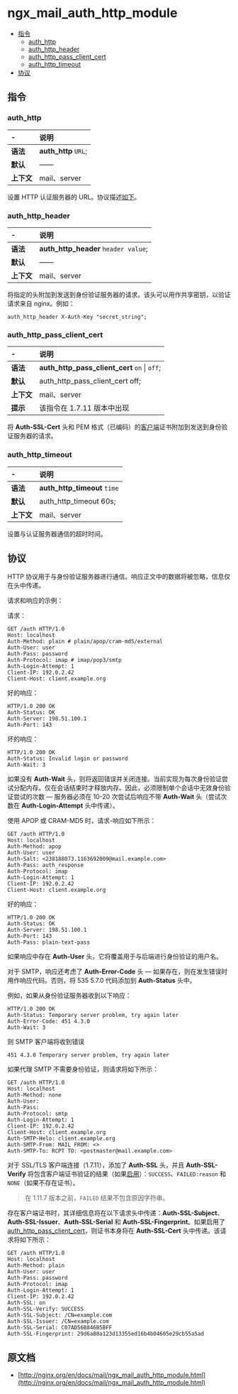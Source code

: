 # ngx_mail_auth_http_module

- [指令](#directives)
    - [auth_http](#auth_http)
    - [auth_http_header](#auth_http_header)
    - [auth_http_pass_client_cert](#auth_http_pass_client_cert)
    - [auth_http_timeout](#auth_http_timeout)
- [协议](#protocol)

<a id="directives"></a>

## 指令

### auth_http

|\-|说明|
|:------|:------|
|**语法**|**auth_http** `URL`;|
|**默认**|——|
|**上下文**|mail、server|

设置 HTTP 认证服务器的 URL。协议描述[如下](#protocol)。

### auth_http_header

|\-|说明|
|:------|:------|
|**语法**|**auth_http_header** `header value`;|
|**默认**|——|
|**上下文**|mail、server|

将指定的头附加到发送到身份验证服务器的请求。该头可以用作共享密钥，以验证请求来自 nginx。例如：

```nginx
auth_http_header X-Auth-Key "secret_string";
```

### auth_http_pass_client_cert

|\-|说明|
|:------|:------|
|**语法**|**auth_http_pass_client_cert** `on` &#124; `off`;|
|**默认**|auth_http_pass_client_cert off;|
|**上下文**|mail、server|
|**提示**|该指令在 1.7.11 版本中出现|

将 **Auth-SSL-Cert** 头和 PEM 格式（已编码）的[客户端](./ngx_mail_ssl_module.md#ssl_verify_client)证书附加到发送到身份验证服务器的请求。

### auth_http_timeout

|\-|说明|
|:------|:------|
|**语法**|**auth_http_timeout** `time`|
|**默认**|auth_http_timeout 60s;|
|**上下文**|mail、server|

设置与认证服务器通信的超时时间。

<a id="protocol"></a>

## 协议

HTTP 协议用于与身份验证服务器进行通信。响应正文中的数据将被忽略，信息仅在头中传递。

请求和响应的示例：

请求：

```
GET /auth HTTP/1.0
Host: localhost
Auth-Method: plain # plain/apop/cram-md5/external
Auth-User: user
Auth-Pass: password
Auth-Protocol: imap # imap/pop3/smtp
Auth-Login-Attempt: 1
Client-IP: 192.0.2.42
Client-Host: client.example.org
```

好的响应：

```
HTTP/1.0 200 OK
Auth-Status: OK
Auth-Server: 198.51.100.1
Auth-Port: 143
```

坏的响应：

```
HTTP/1.0 200 OK
Auth-Status: Invalid login or password
Auth-Wait: 3
```

如果没有 **Auth-Wait** 头，则将返回错误并关闭连接。当前实现为每次身份验证尝试分配内存。仅在会话结束时才释放内存。因此，必须限制单个会话中无效身份验证尝试的次数 — 服务器必须在 10-20 次尝试后响应不带 **Auth-Wait** 头（尝试次数在 **Auth-Login-Attempt** 头中传递）。

使用 APOP 或 CRAM-MD5 时，请求-响应如下所示：

```
GET /auth HTTP/1.0
Host: localhost
Auth-Method: apop
Auth-User: user
Auth-Salt: <238188073.1163692009@mail.example.com>
Auth-Pass: auth_response
Auth-Protocol: imap
Auth-Login-Attempt: 1
Client-IP: 192.0.2.42
Client-Host: client.example.org
```

好的响应：

```
HTTP/1.0 200 OK
Auth-Status: OK
Auth-Server: 198.51.100.1
Auth-Port: 143
Auth-Pass: plain-text-pass
```

如果响应中存在 **Auth-User** 头，它将覆盖用于与后端进行身份验证的用户名。

对于 SMTP，响应还考虑了 **Auth-Error-Code** 头 — 如果存在，则在发生错误时用作响应代码。否则，将 535 5.7.0 代码添加到 **Auth-Status** 头中。

例如，如果从身份验证服务器收到以下响应：

```
HTTP/1.0 200 OK
Auth-Status: Temporary server problem, try again later
Auth-Error-Code: 451 4.3.0
Auth-Wait: 3
```

则 SMTP 客户端将收到错误

```
451 4.3.0 Temporary server problem, try again later
```

如果代理 SMTP 不需要身份验证，则请求将如下所示：

```
GET /auth HTTP/1.0
Host: localhost
Auth-Method: none
Auth-User:
Auth-Pass:
Auth-Protocol: smtp
Auth-Login-Attempt: 1
Client-IP: 192.0.2.42
Client-Host: client.example.org
Auth-SMTP-Helo: client.example.org
Auth-SMTP-From: MAIL FROM: <>
Auth-SMTP-To: RCPT TO: <postmaster@mail.example.com>
```

对于 SSL/TLS 客户端连接（1.7.11），添加了 **Auth-SSL** 头，并且 **Auth-SSL-Verify** 将包含客户端证书验证的结果（如果[启用](ngx_mail_ssl_module.md#ssl_verify_client)）：`SUCCESS`、`FAILED:reason` 和 `NONE`（如果不存在证书）。

> 在 1.11.7 版本之前，`FAILED` 结果不包含原因字符串。

存在客户端证书时，其详细信息将在以下请求头中传递：**Auth-SSL-Subject**、**Auth-SSL-Issuer**、**Auth-SSL-Serial** 和 **Auth-SSL-Fingerprint**。如果启用了 [auth_http_pass_client_cert](#auth_http_pass_client_cert)，则证书本身将在 **Auth-SSL-Cert** 头中传递。该请求将如下所示：

```
GET /auth HTTP/1.0
Host: localhost
Auth-Method: plain
Auth-User: user
Auth-Pass: password
Auth-Protocol: imap
Auth-Login-Attempt: 1
Client-IP: 192.0.2.42
Auth-SSL: on
Auth-SSL-Verify: SUCCESS
Auth-SSL-Subject: /CN=example.com
Auth-SSL-Issuer: /CN=example.com
Auth-SSL-Serial: C07AD56B846B5BFF
Auth-SSL-Fingerprint: 29d6a80a123d13355ed16b4b04605e29cb55a5ad
```

## 原文档

- [http://nginx.org/en/docs/mail/ngx_mail_auth_http_module.html](http://nginx.org/en/docs/mail/ngx_mail_auth_http_module.html)

